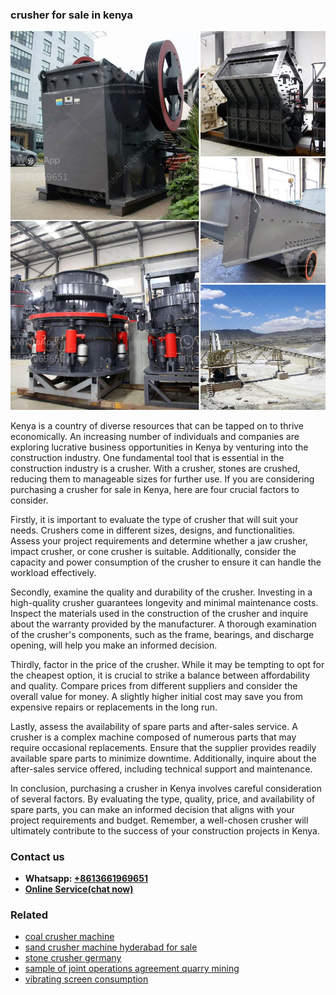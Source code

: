 <h3>crusher for sale in kenya</h3><img src='1702260183.jpg' alt=''><p>Kenya is a country of diverse resources that can be tapped on to thrive economically. An increasing number of individuals and companies are exploring lucrative business opportunities in Kenya by venturing into the construction industry. One fundamental tool that is essential in the construction industry is a crusher. With a crusher, stones are crushed, reducing them to manageable sizes for further use. If you are considering purchasing a crusher for sale in Kenya, here are four crucial factors to consider.</p><p>Firstly, it is important to evaluate the type of crusher that will suit your needs. Crushers come in different sizes, designs, and functionalities. Assess your project requirements and determine whether a jaw crusher, impact crusher, or cone crusher is suitable. Additionally, consider the capacity and power consumption of the crusher to ensure it can handle the workload effectively.</p><p>Secondly, examine the quality and durability of the crusher. Investing in a high-quality crusher guarantees longevity and minimal maintenance costs. Inspect the materials used in the construction of the crusher and inquire about the warranty provided by the manufacturer. A thorough examination of the crusher's components, such as the frame, bearings, and discharge opening, will help you make an informed decision.</p><p>Thirdly, factor in the price of the crusher. While it may be tempting to opt for the cheapest option, it is crucial to strike a balance between affordability and quality. Compare prices from different suppliers and consider the overall value for money. A slightly higher initial cost may save you from expensive repairs or replacements in the long run.</p><p>Lastly, assess the availability of spare parts and after-sales service. A crusher is a complex machine composed of numerous parts that may require occasional replacements. Ensure that the supplier provides readily available spare parts to minimize downtime. Additionally, inquire about the after-sales service offered, including technical support and maintenance.</p><p>In conclusion, purchasing a crusher in Kenya involves careful consideration of several factors. By evaluating the type, quality, price, and availability of spare parts, you can make an informed decision that aligns with your project requirements and budget. Remember, a well-chosen crusher will ultimately contribute to the success of your construction projects in Kenya.</p><h3>Contact us</h3><ul><li><strong>Whatsapp:&nbsp;<a href="https://wa.me/8613661969651">+8613661969651</a></strong></li><li><a href="https://swt.shibang-china.com/?git&amp;zhl&amp;crusher for sale in kenya"><strong>Online Service(chat now)</strong></a></li></ul><h3>Related</h3><ul><li><a href='coal crusher machine.md'>coal crusher machine</a></li><li><a href='sand crusher machine hyderabad for sale.md'>sand crusher machine hyderabad for sale</a></li><li><a href='stone crusher germany.md'>stone crusher germany</a></li><li><a href='sample of joint operations agreement quarry mining.md'>sample of joint operations agreement quarry mining</a></li><li><a href='vibrating screen consumption.md'>vibrating screen consumption</a></li></ul>